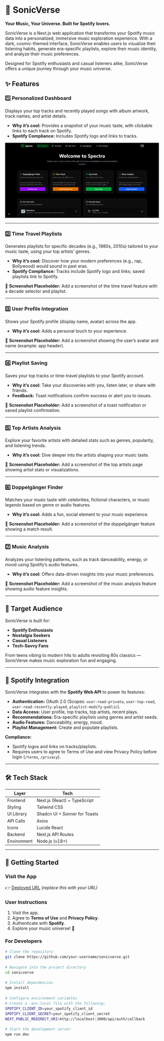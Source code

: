 # 🎵 SonicVerse  
**Your Music, Your Universe. Built for Spotify lovers.**

SonicVerse is a Next.js web application that transforms your Spotify music data into a personalized, immersive music exploration experience. With a dark, cosmic-themed interface, SonicVerse enables users to visualize their listening habits, generate era-specific playlists, explore their music identity, and analyze their music preferences.  

Designed for Spotify enthusiasts and casual listeners alike, SonicVerse offers a unique journey through your music universe.  

## ✨ Features  

### 1️⃣ Personalized Dashboard  
Displays your top tracks and recently played songs with album artwork, track names, and artist details.  
- **Why it’s cool:** Provides a snapshot of your music taste, with clickable links to each track on Spotify.  
- **Spotify Compliance:** Includes Spotify logo and links to tracks.  

![Dashboard Screenshot](./screenshots/dashboard.png)

---

### 2️⃣ Time Travel Playlists  
Generates playlists for specific decades (e.g., 1980s, 2010s) tailored to your music taste, using your top artists’ genres.  
- **Why it’s cool:** Discover how your modern preferences (e.g., rap, Bollywood) would sound in past eras.  
- **Spotify Compliance:** Tracks include Spotify logo and links; saved playlists link to Spotify.  

📸 **Screenshot Placeholder:** Add a screenshot of the time travel feature with a decade selector and playlist.  

---

### 3️⃣ User Profile Integration  
Shows your Spotify profile (display name, avatar) across the app.  
- **Why it’s cool:** Adds a personal touch to your experience.  

📸 **Screenshot Placeholder:** Add a screenshot showing the user’s avatar and name (example: app header).  

---

### 4️⃣ Playlist Saving  
Saves your top tracks or time-travel playlists to your Spotify account.  
- **Why it’s cool:** Take your discoveries with you, listen later, or share with friends.  
- **Feedback:** Toast notifications confirm success or alert you to issues.  

📸 **Screenshot Placeholder:** Add a screenshot of a toast notification or saved playlist confirmation.  

---

### 5️⃣ Top Artists Analysis  
Explore your favorite artists with detailed stats such as genres, popularity, and listening trends.  
- **Why it’s cool:** Dive deeper into the artists shaping your music taste.  

📸 **Screenshot Placeholder:** Add a screenshot of the top artists page showing artist stats or visualizations.  

---

### 6️⃣ Doppelgänger Finder  
Matches your music taste with celebrities, fictional characters, or music legends based on genre or audio features.  
- **Why it’s cool:** Adds a fun, social element to your music experience.  

📸 **Screenshot Placeholder:** Add a screenshot of the doppelgänger feature showing a match result.  

---

### 7️⃣ Music Analysis  
Analyzes your listening patterns, such as track danceability, energy, or mood using Spotify’s audio features.  
- **Why it’s cool:** Offers data-driven insights into your music preferences.  

📸 **Screenshot Placeholder:** Add a screenshot of the music analysis feature showing audio feature insights.  

---

## 🎯 Target Audience  
SonicVerse is built for:  
- **Spotify Enthusiasts**  
- **Nostalgia Seekers**  
- **Casual Listeners**  
- **Tech-Savvy Fans**  

From teens vibing to modern hits to adults revisiting 80s classics — SonicVerse makes music exploration fun and engaging.

---

## 🎵 Spotify Integration  

SonicVerse integrates with the **Spotify Web API** to power its features:

- **Authentication:** OAuth 2.0 (Scopes: `user-read-private`, `user-top-read`, `user-read-recently-played`, `playlist-modify-public`).  
- **Data Access:** User profile, top tracks, top artists, recent plays.  
- **Recommendations:** Era-specific playlists using genres and artist seeds.  
- **Audio Features:** Danceability, energy, mood.  
- **Playlist Management:** Create and populate playlists.  

**Compliance:**  
- Spotify logos and links on tracks/playlists.  
- Requires users to agree to Terms of Use and view Privacy Policy before login (`/terms`, `/privacy`).  

---

## 🛠️ Tech Stack  

| Layer      | Tech |
|------------|------|
| Frontend   | Next.js (React) + TypeScript |
| Styling    | Tailwind CSS |
| UI Library | Shadcn UI + Sonner for Toasts |
| API Calls  | Axios |
| Icons      | Lucide React |
| Backend    | Next.js API Routes |
| Environment| Node.js (v18+) |

---

## 🚀 Getting Started  

### Visit the App  
👉 [Deployed URL](https://sonicverse.vercel.app) *(replace this with your URL)*  

### User Instructions  
1. Visit the app.  
2. Agree to **Terms of Use** and **Privacy Policy**.  
3. Authenticate with **Spotify**.  
4. Explore your music universe! 🎵

### For Developers  

```bash
# Clone the repository
git clone https://github.com/your-username/sonicverse.git

# Navigate into the project directory
cd sonicverse

# Install dependencies
npm install

# Configure environment variables
# Create a .env.local file with the following:
SPOTIFY_CLIENT_ID=your_spotify_client_id
SPOTIFY_CLIENT_SECRET=your_spotify_client_secret
NEXT_PUBLIC_REDIRECT_URI=http://localhost:3000/api/auth/callback

# Start the development server
npm run dev

